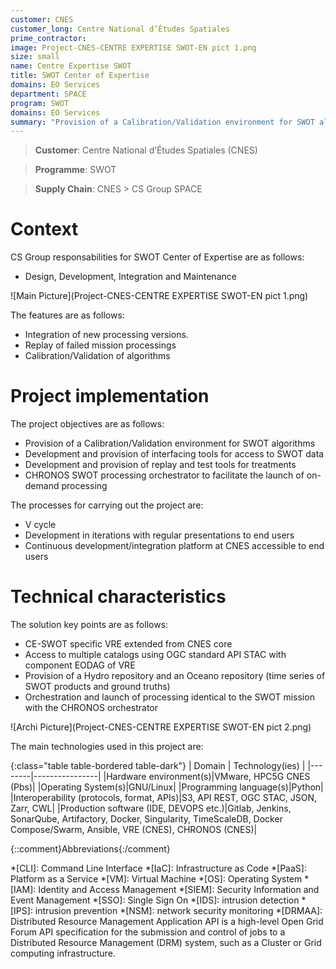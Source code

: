 ```yaml
---
customer: CNES
customer_long: Centre National d’Études Spatiales
prime_contractor: 
image: Project-CNES-CENTRE EXPERTISE SWOT-EN pict 1.png
size: small
name: Centre Expertise SWOT
title: SWOT Center of Expertise
domains: EO Services
department: SPACE
program: SWOT
domains: EO Services
summary: "Provision of a Calibration/Validation environment for SWOT algorithms. Development and provision of interfacing tools for access to SWOT data. Development and provision of replay and test tools for treatments. CHRONOS SWOT processing orchestrator to facilitate the launch of on-demand processing"
---
```


> __Customer__\: Centre National d’Études Spatiales (CNES)

> __Programme__\: SWOT

> __Supply Chain__\: CNES >  CS Group SPACE


# Context


CS Group responsabilities for SWOT Center of Expertise are as follows:
* Design, Development, Integration and Maintenance

![Main Picture](Project-CNES-CENTRE EXPERTISE SWOT-EN pict 1.png)

The features are as follows:
* Integration of new processing versions.
* Replay of failed mission processings
* Calibration/Validation of algorithms

# Project implementation

The project objectives are as follows:
* Provision of a Calibration/Validation environment for SWOT algorithms
* Development and provision of interfacing tools for access to SWOT data
* Development and provision of replay and test tools for treatments
* CHRONOS SWOT processing orchestrator to facilitate the launch of on-demand processing

The processes for carrying out the project are:
* V cycle
* Development in iterations with regular presentations to end users
* Continuous development/integration platform at CNES accessible to end users

# Technical characteristics

The solution key points are as follows:
* CE-SWOT specific VRE extended from CNES core
* Access to multiple catalogs using OGC standard API STAC with component EODAG of VRE
* Provision of a Hydro repository and an Oceano repository (time series of SWOT products and ground truths)
* Orchestration and launch of processing identical to the SWOT mission with the CHRONOS orchestrator

![Archi Picture](Project-CNES-CENTRE EXPERTISE SWOT-EN pict 2.png)

The main technologies used in this project are:

{:class="table table-bordered table-dark"}
| Domain | Technology(ies) |
|--------|----------------|
|Hardware environment(s)|VMware, HPC5G CNES (Pbs)|
|Operating System(s)|GNU/Linux|
|Programming language(s)|Python|
|Interoperability (protocols, format, APIs)|S3, API REST, OGC STAC, JSON, Zarr, CWL|
|Production software (IDE, DEVOPS etc.)|Gitlab, Jenkins, SonarQube, Artifactory, Docker, Singularity, TimeScaleDB, Docker Compose/Swarm, Ansible, VRE (CNES), CHRONOS (CNES)|



{::comment}Abbreviations{:/comment}

*[CLI]: Command Line Interface
*[IaC]: Infrastructure as Code
*[PaaS]: Platform as a Service
*[VM]: Virtual Machine
*[OS]: Operating System
*[IAM]: Identity and Access Management
*[SIEM]: Security Information and Event Management
*[SSO]: Single Sign On
*[IDS]: intrusion detection
*[IPS]: intrusion prevention
*[NSM]: network security monitoring
*[DRMAA]: Distributed Resource Management Application API is a high-level Open Grid Forum API specification for the submission and control of jobs to a Distributed Resource Management (DRM) system, such as a Cluster or Grid computing infrastructure.
